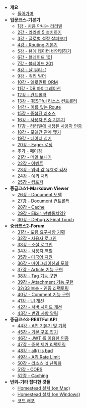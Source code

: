 -   **개요**
    -   [들어가며](/lessons/README.md)
-   **입문코스-기본기**
    -   [1강 - 처음 만나는 라라벨](/lessons/01-welcome.md)
    -   [2강 - 라라벨 5 설치하기](/lessons/02-hello-laravel.md)
    -   [3강 - 글로벌 설정 살펴보기](/lessons/03-configuration.md)
    -   [4강 - Routing 기본기](/lessons/04-routing-basics.md)
    -   [5강 - 뷰에 데이터 바인딩하기](/lessons/05-pass-data-to-view.md)
    -   [6강 - 블레이드 101](/lessons/06-blade-101.md)
    -   [7강 - 블레이드 201](/lessons/07-blade-201.md)
    -   [8강 - 날 쿼리 :(](/lessons/08-raw-queries.md)
    -   [9강 - 쿼리 빌더](/lessons/09-query-builder.md)
    -   [10강 - 엘로퀀트 ORM](/lessons/10-eloquent.md)
    -   [11강 - DB 마이그레이션](/lessons/11-migration.md)
    -   [12강 - 컨트롤러](/lessons/12-controller.md)
    -   [13강 - RESTful 리소스 컨트롤러](/lessons/13-restful-resource-controller.md)
    -   [14강 - 이름 있는 Route](/lessons/14-named-routes.md)
    -   [15강 - 중첩된 리소스](/lessons/15-nested-resources.md)
    -   [16강 - 사용자 인증 기본기](/lessons/16-authentication.md)
    -   [17강 - 라라벨에 내장된 사용자 인증](/lessons/17-authentication-201.md)
    -   [18강 - 모델간 관계 맺기](/lessons/18-eloquent-relationships.md)
    -   [19강 - 데이터 심기](/lessons/19-seeder.md)
    -   [20강 - Eager 로딩](/lessons/20-eager-loading.md)
    -   [추가 - 페이징](/lessons/20-1-pagination.md)
    -   [21강 - 메일 보내기](/lessons/21-mail.md)
    -   [22강 - 이벤트](/lessons/22-events.md)
    -   [23강 - 입력 값 유효성 검사](/lessons/23-validation.md)
    -   [24강 - 예외 처리](/lessons/24-exception-handling.md)
    -   [25강 - 컴포저](/lessons/25-composer.md)
-   **중급코스1-Markdown Viewer**
    -   [26강 - Document 모델](/lessons/26-document-model.md)
    -   [27강 - Document 컨트롤러](/lessons/27-document-controller.md)
    -   [28강 - Cache](/lessons/28-cache.md)
    -   [29강 - Elixir, 만병통치약?](/lessons/29-elixir.md)
    -   [30강 - Debug & Final Touch](/lessons/30-final-touch.md)
-   **중급코스2-Forum**
    -   [31강 - 포럼 요구사항 기획](/lessons/31-forum-features.md)
    -   [32강 - 사용자 로그인](/lessons/32-login.md)
    -   [33강 - 소셜 로그인](/lessons/33-social-login.md)
    -   [34강 - 사용자 역할](/lessons/34-role.md)
    -   [35강 - 다국어 지원](/lessons/35-locale.md)
    -   [36강 - 마이그레이션과 모델](/lessons/36-models.md)
    -   [37강 - Article 기능 구현](/lessons/37-articles.md)
    -   [38강 - Tag 기능 구현](/lessons/38-tags.md)
    -   [39강 - Attachment 기능 구현](/lessons/39-attachments.md)
    -   [32/33 보충 - 인증 리팩토링](/lessons/32n33-auth-refactoring.md)
    -   [40강 - Comment 기능 구현](/lessons/40-comments.md)
    -   [41강 - UI 개선](/lessons/41-ui-makeup.md)
    -   [42강 - 서버 사이드 개선](/lessons/42-be-makeup.md)
    -   [43강 - 변경 사항 알림](/lessons/43-change-note.md)
-   **중급코스3-RESTFul API**
    -   [44강 - API 기본기 및 기획](/lessons/44-api-basic.md)
    -   [45강 - 기본 구조 잡기](/lessons/45-api-big-picture.md)
    -   [46강 - JWT 를 이용한 인증](/lessons/46-jwt.md)
    -   [47강 - 중복 제거 리팩토링](/lessons/47-dry-refactoring.md)
    -   [48강 - all() is bad](/lessons/48-all-is-bad.md)
    -   [49강 - API Rate Limit](/lessons/49-rate-limit.md)
    -   [50강 - 리소스 id 난독화](/lessons/50-id-obfuscation.md)
    -   [51강 - CORS](/lessons/51-cors.md)
    -   [52강 - Caching](/lessons/52-caching.md)
-   **번외-기타 잡다한 것들**
    -   [Homestead 설치 (on Mac)](/lessons/02-install-homestead-osx.md)
    -   [Homestead 설치 (on Windows)](/lessons/02-install-homestead-windows.md)
    -   [코드 배포](/lessons/999-code-release.md)
